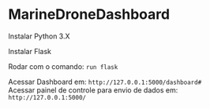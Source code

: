# MarineDroneDashboard

Instalar Python 3.X

Instalar Flask 

Rodar com o comando: ``run flask``

Acessar Dashboard em: ``http://127.0.0.1:5000/dashboard#``\
Acessar painel de controle para envio de dados em: ``http://127.0.0.1:5000/``
